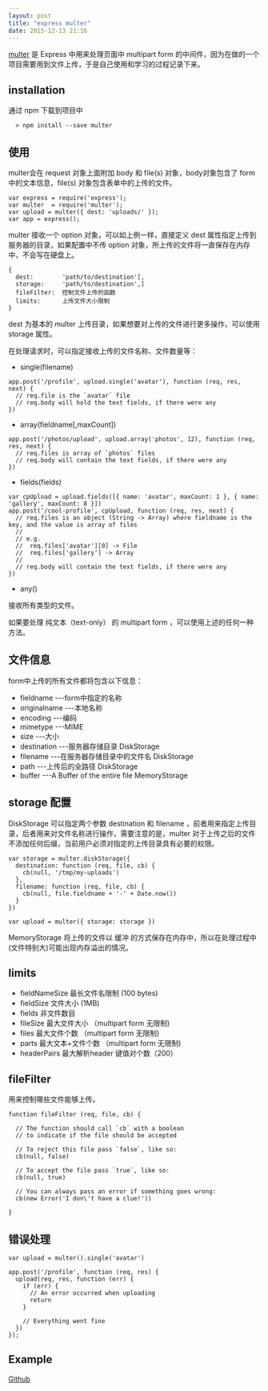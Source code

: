 ```yaml
---
layout: post
title: "express multer"
date: 2015-12-13 21:16
---
```


[multer](https://www.npmjs.com/package/multer) 是 Express 中用来处理页面中 multipart form 的中间件，因为在做的一个项目需要用到文件上传，于是自己使用和学习的过程记录下来。

## installation

通过 npm 下载到项目中

```
  > npm install --save multer
```

## 使用

multer会在 request 对象上面附加 body 和 file(s) 对象，body对象包含了 form 中的文本信息，file(s) 对象包含表单中的上传的文件。

```
var express = require('express');
var multer  = require('multer');
var upload = multer({ dest: 'uploads/' });
var app = express();
```

multer 接收一个 option 对象，可以如上例一样，直接定义 dest 属性指定上传到服务器的目录，如果配置中不传 option 对象，所上传的文件将一直保存在内存中，不会写在硬盘上。

```
{
  dest:        'path/to/destination'[,
  storage:     'path/to/destination',]
  fileFilter:  控制文件上传的函数
  limits:      上传文件大小限制
}
```

dest 为基本的 multer 上传目录，如果想要对上传的文件进行更多操作，可以使用 storage 属性。

在处理请求时，可以指定接收上传的文件名称、文件数量等：

- single(filename)

```
app.post('/profile', upload.single('avatar'), function (req, res, next) {
  // req.file is the `avatar` file 
  // req.body will hold the text fields, if there were any 
})
```

- array(fieldname[,maxCount])

```
app.post('/photos/upload', upload.array('photos', 12), function (req, res, next) {
  // req.files is array of `photos` files 
  // req.body will contain the text fields, if there were any 
})
```

- fields(fields)

```
var cpUpload = upload.fields([{ name: 'avatar', maxCount: 1 }, { name: 'gallery', maxCount: 8 }])
app.post('/cool-profile', cpUpload, function (req, res, next) {
  // req.files is an object (String -> Array) where fieldname is the key, and the value is array of files 
  // 
  // e.g. 
  //  req.files['avatar'][0] -> File 
  //  req.files['gallery'] -> Array 
  // 
  // req.body will contain the text fields, if there were any 
})
```

- any()

接收所有类型的文件。

如果要处理 纯文本（text-only） 的 multipart form ，可以使用上述的任何一种方法。

## 文件信息

form中上传的所有文件都将包含以下信息：

- fieldname       ---form中指定的名称
- originalname    ---本地名称
- encoding        ---编码
- mimetype        ---MIME
- size            ---大小
- destination     ---服务器存储目录 DiskStorage
- filename        ---在服务器存储目录中的文件名 DiskStorage
- path            ---上传后的全路径 DiskStorage
- buffer          ---A Buffer of the entire file MemoryStorage

## storage 配置

DiskStorage 可以指定两个参数 destination 和 filename ，前者用来指定上传目录，后者用来对文件名称进行操作，需要注意的是，multer 对于上传之后的文件不添加任何后缀，当前用户必须对指定的上传目录具有必要的权限。

```
var storage = multer.diskStorage({
  destination: function (req, file, cb) {
    cb(null, '/tmp/my-uploads')
  },
  filename: function (req, file, cb) {
    cb(null, file.fieldname + '-' + Date.now())
  }
})
 
var upload = multer({ storage: storage })
```

MemoryStorage 将上传的文件以 缓冲 的方式保存在内存中，所以在处理过程中(文件特别大)可能出现内存溢出的情况。

## limits

- fieldNameSize   最长文件名限制 (100 bytes)
- fieldSize       文件大小 (1MB)
- fields          非文件数目
- fileSize        最大文件大小 （multipart form 无限制)
- files           最大文件个数 （multipart form 无限制)
- parts           最大文本+文件个数 （multipart form 无限制)
- headerPairs     最大解析header 键值对个数（200）

## fileFilter

用来控制哪些文件能够上传。

```
function fileFilter (req, file, cb) {
 
  // The function should call `cb` with a boolean 
  // to indicate if the file should be accepted 
 
  // To reject this file pass `false`, like so: 
  cb(null, false)
 
  // To accept the file pass `true`, like so: 
  cb(null, true)
 
  // You can always pass an error if something goes wrong: 
  cb(new Error('I don\'t have a clue!'))
 
}
```

## 错误处理

```
var upload = multer().single('avatar')
 
app.post('/profile', function (req, res) {
  upload(req, res, function (err) {
    if (err) {
      // An error occurred when uploading 
      return
    }
 
    // Everything went fine 
  })
});
```

## Example

[Github](https://github.com/bushuai/crud/blob/master/routes/index.js#L4)



